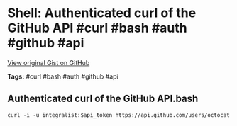 # Shell: Authenticated curl of the GitHub API #curl #bash #auth #github #api

[View original Gist on GitHub](https://gist.github.com/Integralist/be89a373655fc00f50adcfea04dc9525)

**Tags:** #curl #bash #auth #github #api

## Authenticated curl of the GitHub API.bash

```shell
curl -i -u integralist:$api_token https://api.github.com/users/octocat 
```

